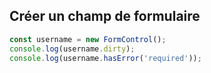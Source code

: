 ## Créer un champ de formulaire

```javascript
const username = new FormControl();
console.log(username.dirty);
console.log(username.hasError('required'));
```

